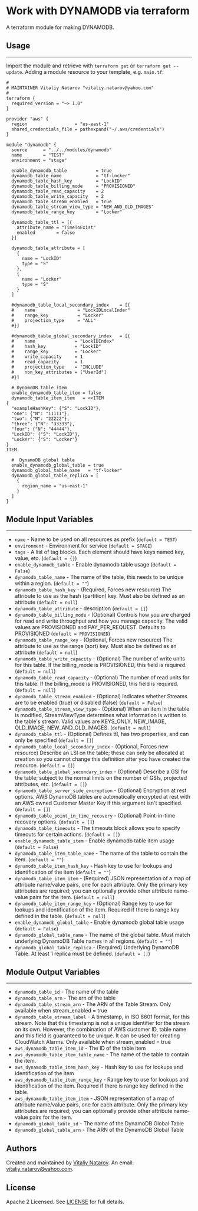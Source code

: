# Work with DYNAMODB via terraform

A terraform module for making DYNAMODB.


## Usage
----------------------
Import the module and retrieve with ```terraform get``` or ```terraform get --update```. Adding a module resource to your template, e.g. `main.tf`:

```
#
# MAINTAINER Vitaliy Natarov "vitaliy.natarov@yahoo.com"
#
terraform {
  required_version = "~> 1.0"
}

provider "aws" {
  region                  = "us-east-1"
  shared_credentials_file = pathexpand("~/.aws/credentials")
}

module "dynamodb" {
  source      = "../../modules/dynamodb"
  name        = "TEST"
  environment = "stage"

  enable_dynamodb_table           = true
  dynamodb_table_name             = "tf-locker"
  dynamodb_table_hash_key         = "LockID"
  dynamodb_table_billing_mode     = "PROVISIONED"
  dynamodb_table_read_capacity    = 2
  dynamodb_table_write_capacity   = 2
  dynamodb_table_stream_enabled   = true
  dynamodb_table_stream_view_type = "NEW_AND_OLD_IMAGES"
  dynamodb_table_range_key        = "Locker"

  dynamodb_table_ttl = [{
    attribute_name = "TimeToExist"
    enabled        = false
  }]

  dynamodb_table_attribute = [
    {
      name = "LockID"
      type = "S"
    },
    {
      name = "Locker"
      type = "S"
    }
  ]

  #dynamodb_table_local_secondary_index    = [{
  #    name                = "LockIDLocalInder"
  #    range_key           = "Locker"
  #    projection_type     = "ALL"
  #}]

  #dynamodb_table_global_secondary_index   = [{
  #    name               = "LockIDIndex"
  #    hash_key           = "LockID"
  #    range_key          = "Locker"
  #    write_capacity     = 1
  #    read_capacity      = 1
  #    projection_type    = "INCLUDE"
  #    non_key_attributes = ["UserId"]
  #}]

  # DynamoDB table item
  enable_dynamodb_table_item = false
  dynamodb_table_item_item   = <<ITEM
{
  "exampleHashKey": {"S": "LockID"},
  "one": {"N": "11111"},
  "two": {"N": "22222"},
  "three": {"N": "33333"},
  "four": {"N": "44444"},
  "LockID": {"S": "LockID"},
  "Locker": {"S": "Locker"}
}
ITEM

  #  DynamoDB global table
  enable_dynamodb_global_table = true
  dynamodb_global_table_name   = "tf-locker"
  dynamodb_global_table_replica = [
    {
      region_name = "us-east-1"
    }
  ]
}

```

## Module Input Variables
----------------------
- `name` - Name to be used on all resources as prefix (`default = TEST`)
- `environment` - Environment for service (`default = STAGE`)
- `tags` - A list of tag blocks. Each element should have keys named key, value, etc. (`default = {}`)
- `enable_dynamodb_table` - Enable dynamodb table usage (`default = False`)
- `dynamodb_table_name` - The name of the table, this needs to be unique within a region. (`default = ""`)
- `dynamodb_table_hash_key` - (Required, Forces new resource) The attribute to use as the hash (partition) key. Must also be defined as an attribute (`default = null`)
- `dynamodb_table_attribute` - description (`default = []`)
- `dynamodb_table_billing_mode` - (Optional) Controls how you are charged for read and write throughput and how you manage capacity. The valid values are PROVISIONED and PAY_PER_REQUEST. Defaults to PROVISIONED (`default = PROVISIONED`)
- `dynamodb_table_range_key` - (Optional, Forces new resource) The attribute to use as the range (sort) key. Must also be defined as an attribute (`default = null`)
- `dynamodb_table_write_capacity` -  (Optional) The number of write units for this table. If the billing_mode is PROVISIONED, this field is required. (`default = null`)
- `dynamodb_table_read_capacity` - (Optional) The number of read units for this table. If the billing_mode is PROVISIONED, this field is required. (`default = null`)
- `dynamodb_table_stream_enabled` - (Optional) Indicates whether Streams are to be enabled (true) or disabled (false) (`default = False`)
- `dynamodb_table_stream_view_type` - (Optional) When an item in the table is modified, StreamViewType determines what information is written to the table's stream. Valid values are KEYS_ONLY, NEW_IMAGE, OLD_IMAGE, NEW_AND_OLD_IMAGES. (`default = null`)
- `dynamodb_table_ttl` -  (Optional) Defines ttl, has two properties, and can only be specified (`default = []`)
- `dynamodb_table_local_secondary_index` - (Optional, Forces new resource) Describe an LSI on the table; these can only be allocated at creation so you cannot change this definition after you have created the resource. (`default = []`)
- `dynamodb_table_global_secondary_index` - (Optional) Describe a GSI for the table; subject to the normal limits on the number of GSIs, projected attributes, etc. (`default = []`)
- `dynamodb_table_server_side_encryption` - (Optional) Encryption at rest options. AWS DynamoDB tables are automatically encrypted at rest with an AWS owned Customer Master Key if this argument isn't specified. (`default = []`)
- `dynamodb_table_point_in_time_recovery` - (Optional) Point-in-time recovery options. (`default = []`)
- `dynamodb_table_timeouts` - The timeouts block allows you to specify timeouts for certain actions. (`default = []`)
- `enable_dynamodb_table_item` - Enable dynamodb table item usage (`default = False`)
- `dynamodb_table_item_table_name` - The name of the table to contain the item. (`default = ""`)
- `dynamodb_table_item_hash_key` - Hash key to use for lookups and identification of the item (`default = ""`)
- `dynamodb_table_item_item` - (Required) JSON representation of a map of attribute name/value pairs, one for each attribute. Only the primary key attributes are required; you can optionally provide other attribute name-value pairs for the item. (`default = null`)
- `dynamodb_table_item_range_key` - (Optional) Range key to use for lookups and identification of the item. Required if there is range key defined in the table. (`default = null`)
- `enable_dynamodb_global_table` - Enable dynamodb global table usage (`default = False`)
- `dynamodb_global_table_name` - The name of the global table. Must match underlying DynamoDB Table names in all regions. (`default = ""`)
- `dynamodb_global_table_replica` - (Required) Underlying DynamoDB Table. At least 1 replica must be defined. (`default = []`)

## Module Output Variables
----------------------
- `dynamodb_table_id` - The name of the table
- `dynamodb_table_arn` - The arn of the table
- `dynamodb_table_stream_arn` - The ARN of the Table Stream. Only available when stream_enabled = true
- `dynamodb_table_stream_label` - A timestamp, in ISO 8601 format, for this stream. Note that this timestamp is not a unique identifier for the stream on its own. However, the combination of AWS customer ID, table name and this field is guaranteed to be unique. It can be used for creating CloudWatch Alarms. Only available when stream_enabled = true
- `aws_dynamodb_table_item_id` - The ID of the table item
- `aws_dynamodb_table_item_table_name` - The name of the table to contain the item.
- `aws_dynamodb_table_item_hash_key` - Hash key to use for lookups and identification of the item
- `aws_dynamodb_table_item_range_key` - Range key to use for lookups and identification of the item. Required if there is range key defined in the table.
- `aws_dynamodb_table_item_item` - JSON representation of a map of attribute name/value pairs, one for each attribute. Only the primary key attributes are required; you can optionally provide other attribute name-value pairs for the item.
- `dynamodb_global_table_id` - The name of the DynamoDB Global Table
- `dynamodb_global_table_arn` - The ARN of the DynamoDB Global Table


## Authors

Created and maintained by [Vitaliy Natarov](https://github.com/SebastianUA). An email: [vitaliy.natarov@yahoo.com](vitaliy.natarov@yahoo.com).

## License

Apache 2 Licensed. See [LICENSE](https://github.com/SebastianUA/terraform/blob/master/LICENSE) for full details.
